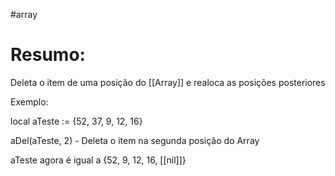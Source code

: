 #array 



# Resumo:
Deleta o item de uma posição do [[Array]] e realoca as posições posteriores



Exemplo:

local aTeste := {52, 37, 9, 12, 16}

aDel(aTeste, 2) - Deleta o item na segunda posição do Array

aTeste agora é igual a {52, 9, 12, 16, [[nil]]}

